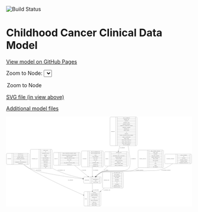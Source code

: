 <link rel='stylesheet' href="assets/style.css">
<link rel='stylesheet' href="https://unpkg.com/leaflet@1.5.1/dist/leaflet.css" integrity="sha512-xwE/Az9zrjBIphAcBb3F6JVqxf46+CDLwfLMHloNu6KEQCAWi6HcDUbeOfBIptF7tcCzusKFjFw2yuvEpDL9wQ==" crossorigin="">
<script type="text/javascript" src="https://code.jquery.com/jquery-3.2.1.min.js"></script>
<script type="text/javascript"  src="https://unpkg.com/leaflet@1.5.1/dist/leaflet.js"></script>
<script type="text/javascript" src="assets/actions.js"></script>

![Build Status](https://github.com/CBIIT/c3d-model/actions/workflows/model-test-and-deploy.yml/badge.svg)

# Childhood Cancer Clinical Data Model

[View model on GitHub Pages](https://cbiit.github.io/c3d-model/)


Zoom to Node: <select id="node_select">
  <option value="">Zoom to Node</option>
</select>
<div id="model"></div>

<p>
<a href="./model-desc/c3d-model.svg">SVG file (in view above)</a>
<p>
<a href="./model-desc">Additional model files</a>
<div id='graph' style='display:off;'>
<svg width="2673pt" height="1292pt"
 viewBox="0.00 0.00 2673.00 1292.00" xmlns="http://www.w3.org/2000/svg" xmlns:xlink="http://www.w3.org/1999/xlink">
<g id="graph0" class="graph" transform="scale(1 1) rotate(0) translate(4 1288)">
<title>Perl</title>
<polygon fill="#ffffff" stroke="transparent" points="-4,4 -4,-1288 2669,-1288 2669,4 -4,4"/>
<!-- treatment_response -->
<g id="node1" class="node">
<title>treatment_response</title>
<path fill="none" stroke="#000000" d="M2292,-610.5C2292,-610.5 2653,-610.5 2653,-610.5 2659,-610.5 2665,-616.5 2665,-622.5 2665,-622.5 2665,-736.5 2665,-736.5 2665,-742.5 2659,-748.5 2653,-748.5 2653,-748.5 2292,-748.5 2292,-748.5 2286,-748.5 2280,-742.5 2280,-736.5 2280,-736.5 2280,-622.5 2280,-622.5 2280,-616.5 2286,-610.5 2292,-610.5"/>
<text text-anchor="middle" x="2360.5" y="-675.8" font-family="Times,serif" font-size="14.00" fill="#000000">treatment_response</text>
<polyline fill="none" stroke="#000000" points="2441,-610.5 2441,-748.5 "/>
<text text-anchor="middle" x="2451.5" y="-675.8" font-family="Times,serif" font-size="14.00" fill="#000000"> </text>
<polyline fill="none" stroke="#000000" points="2462,-610.5 2462,-748.5 "/>
<text text-anchor="middle" x="2553" y="-733.3" font-family="Times,serif" font-size="14.00" fill="#000000">age_at_response</text>
<polyline fill="none" stroke="#000000" points="2462,-725.5 2644,-725.5 "/>
<text text-anchor="middle" x="2553" y="-710.3" font-family="Times,serif" font-size="14.00" fill="#000000">id</text>
<polyline fill="none" stroke="#000000" points="2462,-702.5 2644,-702.5 "/>
<text text-anchor="middle" x="2553" y="-687.3" font-family="Times,serif" font-size="14.00" fill="#000000">response</text>
<polyline fill="none" stroke="#000000" points="2462,-679.5 2644,-679.5 "/>
<text text-anchor="middle" x="2553" y="-664.3" font-family="Times,serif" font-size="14.00" fill="#000000">response_category</text>
<polyline fill="none" stroke="#000000" points="2462,-656.5 2644,-656.5 "/>
<text text-anchor="middle" x="2553" y="-641.3" font-family="Times,serif" font-size="14.00" fill="#000000">response_system</text>
<polyline fill="none" stroke="#000000" points="2462,-633.5 2644,-633.5 "/>
<text text-anchor="middle" x="2553" y="-618.3" font-family="Times,serif" font-size="14.00" fill="#000000">treatment_response_id</text>
<polyline fill="none" stroke="#000000" points="2644,-610.5 2644,-748.5 "/>
<text text-anchor="middle" x="2654.5" y="-675.8" font-family="Times,serif" font-size="14.00" fill="#000000"> </text>
</g>
<!-- participant -->
<g id="node10" class="node">
<title>participant</title>
<path fill="none" stroke="#000000" d="M1122,-328.5C1122,-328.5 1353,-328.5 1353,-328.5 1359,-328.5 1365,-334.5 1365,-340.5 1365,-340.5 1365,-408.5 1365,-408.5 1365,-414.5 1359,-420.5 1353,-420.5 1353,-420.5 1122,-420.5 1122,-420.5 1116,-420.5 1110,-414.5 1110,-408.5 1110,-408.5 1110,-340.5 1110,-340.5 1110,-334.5 1116,-328.5 1122,-328.5"/>
<text text-anchor="middle" x="1158" y="-370.8" font-family="Times,serif" font-size="14.00" fill="#000000">participant</text>
<polyline fill="none" stroke="#000000" points="1206,-328.5 1206,-420.5 "/>
<text text-anchor="middle" x="1216.5" y="-370.8" font-family="Times,serif" font-size="14.00" fill="#000000"> </text>
<polyline fill="none" stroke="#000000" points="1227,-328.5 1227,-420.5 "/>
<text text-anchor="middle" x="1285.5" y="-405.3" font-family="Times,serif" font-size="14.00" fill="#000000">id</text>
<polyline fill="none" stroke="#000000" points="1227,-397.5 1344,-397.5 "/>
<text text-anchor="middle" x="1285.5" y="-382.3" font-family="Times,serif" font-size="14.00" fill="#000000">participant_id</text>
<polyline fill="none" stroke="#000000" points="1227,-374.5 1344,-374.5 "/>
<text text-anchor="middle" x="1285.5" y="-359.3" font-family="Times,serif" font-size="14.00" fill="#000000">race</text>
<polyline fill="none" stroke="#000000" points="1227,-351.5 1344,-351.5 "/>
<text text-anchor="middle" x="1285.5" y="-336.3" font-family="Times,serif" font-size="14.00" fill="#000000">sex_at_birth</text>
<polyline fill="none" stroke="#000000" points="1344,-328.5 1344,-420.5 "/>
<text text-anchor="middle" x="1354.5" y="-370.8" font-family="Times,serif" font-size="14.00" fill="#000000"> </text>
</g>
<!-- treatment_response&#45;&gt;participant -->
<g id="edge1" class="edge">
<title>treatment_response&#45;&gt;participant</title>
<path fill="none" stroke="#000000" d="M2391.5876,-610.3143C2356.8024,-584.2881 2314.3356,-557.1194 2271.5,-541 2153.3968,-496.5568 2115.3539,-517.185 1989.5,-508 1921.208,-503.016 1437.4227,-514.5465 1373.5,-490 1339.5619,-476.9677 1308.1585,-451.6105 1284.0983,-427.9677"/>
<polygon fill="#000000" stroke="#000000" points="1286.4054,-425.324 1276.8724,-420.7008 1281.4416,-430.2598 1286.4054,-425.324"/>
<text text-anchor="middle" x="2297.5" y="-511.8" font-family="Times,serif" font-size="14.00" fill="#000000">of_treatment_response</text>
</g>
<!-- laboratory_test -->
<g id="node2" class="node">
<title>laboratory_test</title>
<path fill="none" stroke="#000000" d="M355,-541.5C355,-541.5 646,-541.5 646,-541.5 652,-541.5 658,-547.5 658,-553.5 658,-553.5 658,-805.5 658,-805.5 658,-811.5 652,-817.5 646,-817.5 646,-817.5 355,-817.5 355,-817.5 349,-817.5 343,-811.5 343,-805.5 343,-805.5 343,-553.5 343,-553.5 343,-547.5 349,-541.5 355,-541.5"/>
<text text-anchor="middle" x="406" y="-675.8" font-family="Times,serif" font-size="14.00" fill="#000000">laboratory_test</text>
<polyline fill="none" stroke="#000000" points="469,-541.5 469,-817.5 "/>
<text text-anchor="middle" x="479.5" y="-675.8" font-family="Times,serif" font-size="14.00" fill="#000000"> </text>
<polyline fill="none" stroke="#000000" points="490,-541.5 490,-817.5 "/>
<text text-anchor="middle" x="563.5" y="-802.3" font-family="Times,serif" font-size="14.00" fill="#000000">age_at_lab</text>
<polyline fill="none" stroke="#000000" points="490,-794.5 637,-794.5 "/>
<text text-anchor="middle" x="563.5" y="-779.3" font-family="Times,serif" font-size="14.00" fill="#000000">id</text>
<polyline fill="none" stroke="#000000" points="490,-771.5 637,-771.5 "/>
<text text-anchor="middle" x="563.5" y="-756.3" font-family="Times,serif" font-size="14.00" fill="#000000">laboratory_test_id</text>
<polyline fill="none" stroke="#000000" points="490,-748.5 637,-748.5 "/>
<text text-anchor="middle" x="563.5" y="-733.3" font-family="Times,serif" font-size="14.00" fill="#000000">method</text>
<polyline fill="none" stroke="#000000" points="490,-725.5 637,-725.5 "/>
<text text-anchor="middle" x="563.5" y="-710.3" font-family="Times,serif" font-size="14.00" fill="#000000">result</text>
<polyline fill="none" stroke="#000000" points="490,-702.5 637,-702.5 "/>
<text text-anchor="middle" x="563.5" y="-687.3" font-family="Times,serif" font-size="14.00" fill="#000000">result_modifier</text>
<polyline fill="none" stroke="#000000" points="490,-679.5 637,-679.5 "/>
<text text-anchor="middle" x="563.5" y="-664.3" font-family="Times,serif" font-size="14.00" fill="#000000">result_numeric</text>
<polyline fill="none" stroke="#000000" points="490,-656.5 637,-656.5 "/>
<text text-anchor="middle" x="563.5" y="-641.3" font-family="Times,serif" font-size="14.00" fill="#000000">result_text</text>
<polyline fill="none" stroke="#000000" points="490,-633.5 637,-633.5 "/>
<text text-anchor="middle" x="563.5" y="-618.3" font-family="Times,serif" font-size="14.00" fill="#000000">result_unit</text>
<polyline fill="none" stroke="#000000" points="490,-610.5 637,-610.5 "/>
<text text-anchor="middle" x="563.5" y="-595.3" font-family="Times,serif" font-size="14.00" fill="#000000">sensitivity</text>
<polyline fill="none" stroke="#000000" points="490,-587.5 637,-587.5 "/>
<text text-anchor="middle" x="563.5" y="-572.3" font-family="Times,serif" font-size="14.00" fill="#000000">specimen</text>
<polyline fill="none" stroke="#000000" points="490,-564.5 637,-564.5 "/>
<text text-anchor="middle" x="563.5" y="-549.3" font-family="Times,serif" font-size="14.00" fill="#000000">test</text>
<polyline fill="none" stroke="#000000" points="637,-541.5 637,-817.5 "/>
<text text-anchor="middle" x="647.5" y="-675.8" font-family="Times,serif" font-size="14.00" fill="#000000"> </text>
</g>
<!-- laboratory_test&#45;&gt;participant -->
<g id="edge11" class="edge">
<title>laboratory_test&#45;&gt;participant</title>
<path fill="none" stroke="#000000" d="M658.0679,-545.6544C660.8727,-544.0533 663.6844,-542.5001 666.5,-541 805.0016,-467.2087 980.2972,-422.3512 1099.8875,-398.0803"/>
<polygon fill="#000000" stroke="#000000" points="1100.7241,-401.4823 1109.8393,-396.082 1099.346,-394.6193 1100.7241,-401.4823"/>
<text text-anchor="middle" x="790" y="-511.8" font-family="Times,serif" font-size="14.00" fill="#000000">of_laboratory_test</text>
</g>
<!-- survival -->
<g id="node3" class="node">
<title>survival</title>
<path fill="none" stroke="#000000" d="M688,-587.5C688,-587.5 1049,-587.5 1049,-587.5 1055,-587.5 1061,-593.5 1061,-599.5 1061,-599.5 1061,-759.5 1061,-759.5 1061,-765.5 1055,-771.5 1049,-771.5 1049,-771.5 688,-771.5 688,-771.5 682,-771.5 676,-765.5 676,-759.5 676,-759.5 676,-599.5 676,-599.5 676,-593.5 682,-587.5 688,-587.5"/>
<text text-anchor="middle" x="713" y="-675.8" font-family="Times,serif" font-size="14.00" fill="#000000">survival</text>
<polyline fill="none" stroke="#000000" points="750,-587.5 750,-771.5 "/>
<text text-anchor="middle" x="760.5" y="-675.8" font-family="Times,serif" font-size="14.00" fill="#000000"> </text>
<polyline fill="none" stroke="#000000" points="771,-587.5 771,-771.5 "/>
<text text-anchor="middle" x="905.5" y="-756.3" font-family="Times,serif" font-size="14.00" fill="#000000">age_at_event_free_survival_status</text>
<polyline fill="none" stroke="#000000" points="771,-748.5 1040,-748.5 "/>
<text text-anchor="middle" x="905.5" y="-733.3" font-family="Times,serif" font-size="14.00" fill="#000000">age_at_last_known_survival_status</text>
<polyline fill="none" stroke="#000000" points="771,-725.5 1040,-725.5 "/>
<text text-anchor="middle" x="905.5" y="-710.3" font-family="Times,serif" font-size="14.00" fill="#000000">cause_of_death</text>
<polyline fill="none" stroke="#000000" points="771,-702.5 1040,-702.5 "/>
<text text-anchor="middle" x="905.5" y="-687.3" font-family="Times,serif" font-size="14.00" fill="#000000">event_free_survival_status</text>
<polyline fill="none" stroke="#000000" points="771,-679.5 1040,-679.5 "/>
<text text-anchor="middle" x="905.5" y="-664.3" font-family="Times,serif" font-size="14.00" fill="#000000">first_event</text>
<polyline fill="none" stroke="#000000" points="771,-656.5 1040,-656.5 "/>
<text text-anchor="middle" x="905.5" y="-641.3" font-family="Times,serif" font-size="14.00" fill="#000000">id</text>
<polyline fill="none" stroke="#000000" points="771,-633.5 1040,-633.5 "/>
<text text-anchor="middle" x="905.5" y="-618.3" font-family="Times,serif" font-size="14.00" fill="#000000">last_known_survival_status</text>
<polyline fill="none" stroke="#000000" points="771,-610.5 1040,-610.5 "/>
<text text-anchor="middle" x="905.5" y="-595.3" font-family="Times,serif" font-size="14.00" fill="#000000">survival_id</text>
<polyline fill="none" stroke="#000000" points="1040,-587.5 1040,-771.5 "/>
<text text-anchor="middle" x="1050.5" y="-675.8" font-family="Times,serif" font-size="14.00" fill="#000000"> </text>
</g>
<!-- survival&#45;&gt;participant -->
<g id="edge7" class="edge">
<title>survival&#45;&gt;participant</title>
<path fill="none" stroke="#000000" d="M979.963,-587.3693C1043.3296,-534.9932 1120.403,-471.2875 1173.6295,-427.2927"/>
<polygon fill="#000000" stroke="#000000" points="1176.155,-429.7461 1181.633,-420.6773 1171.6953,-424.3506 1176.155,-429.7461"/>
<text text-anchor="middle" x="1115" y="-511.8" font-family="Times,serif" font-size="14.00" fill="#000000">of_survival</text>
</g>
<!-- treatment -->
<g id="node4" class="node">
<title>treatment</title>
<path fill="none" stroke="#000000" d="M1091.5,-564.5C1091.5,-564.5 1383.5,-564.5 1383.5,-564.5 1389.5,-564.5 1395.5,-570.5 1395.5,-576.5 1395.5,-576.5 1395.5,-782.5 1395.5,-782.5 1395.5,-788.5 1389.5,-794.5 1383.5,-794.5 1383.5,-794.5 1091.5,-794.5 1091.5,-794.5 1085.5,-794.5 1079.5,-788.5 1079.5,-782.5 1079.5,-782.5 1079.5,-576.5 1079.5,-576.5 1079.5,-570.5 1085.5,-564.5 1091.5,-564.5"/>
<text text-anchor="middle" x="1124" y="-675.8" font-family="Times,serif" font-size="14.00" fill="#000000">treatment</text>
<polyline fill="none" stroke="#000000" points="1168.5,-564.5 1168.5,-794.5 "/>
<text text-anchor="middle" x="1179" y="-675.8" font-family="Times,serif" font-size="14.00" fill="#000000"> </text>
<polyline fill="none" stroke="#000000" points="1189.5,-564.5 1189.5,-794.5 "/>
<text text-anchor="middle" x="1282" y="-779.3" font-family="Times,serif" font-size="14.00" fill="#000000">age_at_treatment_end</text>
<polyline fill="none" stroke="#000000" points="1189.5,-771.5 1374.5,-771.5 "/>
<text text-anchor="middle" x="1282" y="-756.3" font-family="Times,serif" font-size="14.00" fill="#000000">age_at_treatment_start</text>
<polyline fill="none" stroke="#000000" points="1189.5,-748.5 1374.5,-748.5 "/>
<text text-anchor="middle" x="1282" y="-733.3" font-family="Times,serif" font-size="14.00" fill="#000000">dose</text>
<polyline fill="none" stroke="#000000" points="1189.5,-725.5 1374.5,-725.5 "/>
<text text-anchor="middle" x="1282" y="-710.3" font-family="Times,serif" font-size="14.00" fill="#000000">dose_frequency</text>
<polyline fill="none" stroke="#000000" points="1189.5,-702.5 1374.5,-702.5 "/>
<text text-anchor="middle" x="1282" y="-687.3" font-family="Times,serif" font-size="14.00" fill="#000000">dose_route</text>
<polyline fill="none" stroke="#000000" points="1189.5,-679.5 1374.5,-679.5 "/>
<text text-anchor="middle" x="1282" y="-664.3" font-family="Times,serif" font-size="14.00" fill="#000000">dose_unit</text>
<polyline fill="none" stroke="#000000" points="1189.5,-656.5 1374.5,-656.5 "/>
<text text-anchor="middle" x="1282" y="-641.3" font-family="Times,serif" font-size="14.00" fill="#000000">id</text>
<polyline fill="none" stroke="#000000" points="1189.5,-633.5 1374.5,-633.5 "/>
<text text-anchor="middle" x="1282" y="-618.3" font-family="Times,serif" font-size="14.00" fill="#000000">treatment_agent</text>
<polyline fill="none" stroke="#000000" points="1189.5,-610.5 1374.5,-610.5 "/>
<text text-anchor="middle" x="1282" y="-595.3" font-family="Times,serif" font-size="14.00" fill="#000000">treatment_id</text>
<polyline fill="none" stroke="#000000" points="1189.5,-587.5 1374.5,-587.5 "/>
<text text-anchor="middle" x="1282" y="-572.3" font-family="Times,serif" font-size="14.00" fill="#000000">treatment_type</text>
<polyline fill="none" stroke="#000000" points="1374.5,-564.5 1374.5,-794.5 "/>
<text text-anchor="middle" x="1385" y="-675.8" font-family="Times,serif" font-size="14.00" fill="#000000"> </text>
</g>
<!-- treatment&#45;&gt;participant -->
<g id="edge9" class="edge">
<title>treatment&#45;&gt;participant</title>
<path fill="none" stroke="#000000" d="M1237.5,-564.1926C1237.5,-518.5507 1237.5,-468.1751 1237.5,-430.8143"/>
<polygon fill="#000000" stroke="#000000" points="1241.0001,-430.6365 1237.5,-420.6366 1234.0001,-430.6366 1241.0001,-430.6365"/>
<text text-anchor="middle" x="1284.5" y="-511.8" font-family="Times,serif" font-size="14.00" fill="#000000">of_treatment</text>
</g>
<!-- sample -->
<g id="node5" class="node">
<title>sample</title>
<path fill="none" stroke="#000000" d="M1425.5,-576C1425.5,-576 1739.5,-576 1739.5,-576 1745.5,-576 1751.5,-582 1751.5,-588 1751.5,-588 1751.5,-771 1751.5,-771 1751.5,-777 1745.5,-783 1739.5,-783 1739.5,-783 1425.5,-783 1425.5,-783 1419.5,-783 1413.5,-777 1413.5,-771 1413.5,-771 1413.5,-588 1413.5,-588 1413.5,-582 1419.5,-576 1425.5,-576"/>
<text text-anchor="middle" x="1447.5" y="-675.8" font-family="Times,serif" font-size="14.00" fill="#000000">sample</text>
<polyline fill="none" stroke="#000000" points="1481.5,-576 1481.5,-783 "/>
<text text-anchor="middle" x="1492" y="-675.8" font-family="Times,serif" font-size="14.00" fill="#000000"> </text>
<polyline fill="none" stroke="#000000" points="1502.5,-576 1502.5,-783 "/>
<text text-anchor="middle" x="1616.5" y="-767.8" font-family="Times,serif" font-size="14.00" fill="#000000">anatomic_site</text>
<polyline fill="none" stroke="#000000" points="1502.5,-760 1730.5,-760 "/>
<text text-anchor="middle" x="1616.5" y="-744.8" font-family="Times,serif" font-size="14.00" fill="#000000">id</text>
<polyline fill="none" stroke="#000000" points="1502.5,-737 1730.5,-737 "/>
<text text-anchor="middle" x="1616.5" y="-721.8" font-family="Times,serif" font-size="14.00" fill="#000000">participant_age_at_collection</text>
<polyline fill="none" stroke="#000000" points="1502.5,-714 1730.5,-714 "/>
<text text-anchor="middle" x="1616.5" y="-698.8" font-family="Times,serif" font-size="14.00" fill="#000000">percent_necrosis</text>
<polyline fill="none" stroke="#000000" points="1502.5,-691 1730.5,-691 "/>
<text text-anchor="middle" x="1616.5" y="-675.8" font-family="Times,serif" font-size="14.00" fill="#000000">percent_tumor</text>
<polyline fill="none" stroke="#000000" points="1502.5,-668 1730.5,-668 "/>
<text text-anchor="middle" x="1616.5" y="-652.8" font-family="Times,serif" font-size="14.00" fill="#000000">sample_description</text>
<polyline fill="none" stroke="#000000" points="1502.5,-645 1730.5,-645 "/>
<text text-anchor="middle" x="1616.5" y="-629.8" font-family="Times,serif" font-size="14.00" fill="#000000">sample_id</text>
<polyline fill="none" stroke="#000000" points="1502.5,-622 1730.5,-622 "/>
<text text-anchor="middle" x="1616.5" y="-606.8" font-family="Times,serif" font-size="14.00" fill="#000000">sample_tumor_status</text>
<polyline fill="none" stroke="#000000" points="1502.5,-599 1730.5,-599 "/>
<text text-anchor="middle" x="1616.5" y="-583.8" font-family="Times,serif" font-size="14.00" fill="#000000">tumor_classification</text>
<polyline fill="none" stroke="#000000" points="1730.5,-576 1730.5,-783 "/>
<text text-anchor="middle" x="1741" y="-675.8" font-family="Times,serif" font-size="14.00" fill="#000000"> </text>
</g>
<!-- sample&#45;&gt;participant -->
<g id="edge8" class="edge">
<title>sample&#45;&gt;participant</title>
<path fill="none" stroke="#000000" d="M1465.2173,-575.8153C1408.7794,-525.9209 1343.5258,-468.233 1297.3768,-427.4346"/>
<polygon fill="#000000" stroke="#000000" points="1299.6622,-424.7834 1289.8519,-420.7821 1295.0258,-430.0278 1299.6622,-424.7834"/>
<text text-anchor="middle" x="1437" y="-511.8" font-family="Times,serif" font-size="14.00" fill="#000000">of_sample</text>
</g>
<!-- synonym -->
<g id="node6" class="node">
<title>synonym</title>
<path fill="none" stroke="#000000" d="M12,-599C12,-599 313,-599 313,-599 319,-599 325,-605 325,-611 325,-611 325,-748 325,-748 325,-754 319,-760 313,-760 313,-760 12,-760 12,-760 6,-760 0,-754 0,-748 0,-748 0,-611 0,-611 0,-605 6,-599 12,-599"/>
<text text-anchor="middle" x="40" y="-675.8" font-family="Times,serif" font-size="14.00" fill="#000000">synonym</text>
<polyline fill="none" stroke="#000000" points="80,-599 80,-760 "/>
<text text-anchor="middle" x="90.5" y="-675.8" font-family="Times,serif" font-size="14.00" fill="#000000"> </text>
<polyline fill="none" stroke="#000000" points="101,-599 101,-760 "/>
<text text-anchor="middle" x="202.5" y="-744.8" font-family="Times,serif" font-size="14.00" fill="#000000">associated_id</text>
<polyline fill="none" stroke="#000000" points="101,-737 304,-737 "/>
<text text-anchor="middle" x="202.5" y="-721.8" font-family="Times,serif" font-size="14.00" fill="#000000">data_location</text>
<polyline fill="none" stroke="#000000" points="101,-714 304,-714 "/>
<text text-anchor="middle" x="202.5" y="-698.8" font-family="Times,serif" font-size="14.00" fill="#000000">domain_category</text>
<polyline fill="none" stroke="#000000" points="101,-691 304,-691 "/>
<text text-anchor="middle" x="202.5" y="-675.8" font-family="Times,serif" font-size="14.00" fill="#000000">domain_description</text>
<polyline fill="none" stroke="#000000" points="101,-668 304,-668 "/>
<text text-anchor="middle" x="202.5" y="-652.8" font-family="Times,serif" font-size="14.00" fill="#000000">id</text>
<polyline fill="none" stroke="#000000" points="101,-645 304,-645 "/>
<text text-anchor="middle" x="202.5" y="-629.8" font-family="Times,serif" font-size="14.00" fill="#000000">repository_of_synonym_id</text>
<polyline fill="none" stroke="#000000" points="101,-622 304,-622 "/>
<text text-anchor="middle" x="202.5" y="-606.8" font-family="Times,serif" font-size="14.00" fill="#000000">synonym_id</text>
<polyline fill="none" stroke="#000000" points="304,-599 304,-760 "/>
<text text-anchor="middle" x="314.5" y="-675.8" font-family="Times,serif" font-size="14.00" fill="#000000"> </text>
</g>
<!-- synonym&#45;&gt;participant -->
<g id="edge2" class="edge">
<title>synonym&#45;&gt;participant</title>
<path fill="none" stroke="#000000" d="M245.1209,-598.8173C271.5228,-577.0035 302.0942,-555.4588 333.5,-541 467.8112,-479.1651 881.351,-419.608 1099.4978,-391.4312"/>
<polygon fill="#000000" stroke="#000000" points="1100.2649,-394.8614 1109.7362,-390.1132 1099.3712,-387.9187 1100.2649,-394.8614"/>
<text text-anchor="middle" x="464" y="-511.8" font-family="Times,serif" font-size="14.00" fill="#000000">of_synonym</text>
</g>
<!-- study -->
<g id="node11" class="node">
<title>study</title>
<path fill="none" stroke="#000000" d="M1128,-.5C1128,-.5 1347,-.5 1347,-.5 1353,-.5 1359,-6.5 1359,-12.5 1359,-12.5 1359,-195.5 1359,-195.5 1359,-201.5 1353,-207.5 1347,-207.5 1347,-207.5 1128,-207.5 1128,-207.5 1122,-207.5 1116,-201.5 1116,-195.5 1116,-195.5 1116,-12.5 1116,-12.5 1116,-6.5 1122,-.5 1128,-.5"/>
<text text-anchor="middle" x="1144" y="-100.3" font-family="Times,serif" font-size="14.00" fill="#000000">study</text>
<polyline fill="none" stroke="#000000" points="1172,-.5 1172,-207.5 "/>
<text text-anchor="middle" x="1182.5" y="-100.3" font-family="Times,serif" font-size="14.00" fill="#000000"> </text>
<polyline fill="none" stroke="#000000" points="1193,-.5 1193,-207.5 "/>
<text text-anchor="middle" x="1265.5" y="-192.3" font-family="Times,serif" font-size="14.00" fill="#000000">consent</text>
<polyline fill="none" stroke="#000000" points="1193,-184.5 1338,-184.5 "/>
<text text-anchor="middle" x="1265.5" y="-169.3" font-family="Times,serif" font-size="14.00" fill="#000000">consent_number</text>
<polyline fill="none" stroke="#000000" points="1193,-161.5 1338,-161.5 "/>
<text text-anchor="middle" x="1265.5" y="-146.3" font-family="Times,serif" font-size="14.00" fill="#000000">dbgap_accession</text>
<polyline fill="none" stroke="#000000" points="1193,-138.5 1338,-138.5 "/>
<text text-anchor="middle" x="1265.5" y="-123.3" font-family="Times,serif" font-size="14.00" fill="#000000">external_url</text>
<polyline fill="none" stroke="#000000" points="1193,-115.5 1338,-115.5 "/>
<text text-anchor="middle" x="1265.5" y="-100.3" font-family="Times,serif" font-size="14.00" fill="#000000">id</text>
<polyline fill="none" stroke="#000000" points="1193,-92.5 1338,-92.5 "/>
<text text-anchor="middle" x="1265.5" y="-77.3" font-family="Times,serif" font-size="14.00" fill="#000000">study_description</text>
<polyline fill="none" stroke="#000000" points="1193,-69.5 1338,-69.5 "/>
<text text-anchor="middle" x="1265.5" y="-54.3" font-family="Times,serif" font-size="14.00" fill="#000000">study_id</text>
<polyline fill="none" stroke="#000000" points="1193,-46.5 1338,-46.5 "/>
<text text-anchor="middle" x="1265.5" y="-31.3" font-family="Times,serif" font-size="14.00" fill="#000000">study_name</text>
<polyline fill="none" stroke="#000000" points="1193,-23.5 1338,-23.5 "/>
<text text-anchor="middle" x="1265.5" y="-8.3" font-family="Times,serif" font-size="14.00" fill="#000000">study_status</text>
<polyline fill="none" stroke="#000000" points="1338,-.5 1338,-207.5 "/>
<text text-anchor="middle" x="1348.5" y="-100.3" font-family="Times,serif" font-size="14.00" fill="#000000"> </text>
</g>
<!-- synonym&#45;&gt;study -->
<g id="edge3" class="edge">
<title>synonym&#45;&gt;study</title>
<path fill="none" stroke="#000000" d="M254.0376,-598.8311C292.5089,-567.6446 338.8703,-533.4225 384.5,-508 633.1097,-369.4877 937.0025,-232.9677 1106.7376,-159.4904"/>
<polygon fill="#000000" stroke="#000000" points="1108.1791,-162.6804 1115.9689,-155.4992 1105.4011,-156.2552 1108.1791,-162.6804"/>
<text text-anchor="middle" x="922" y="-370.8" font-family="Times,serif" font-size="14.00" fill="#000000">of_synonym</text>
</g>
<!-- diagnosis -->
<g id="node7" class="node">
<title>diagnosis</title>
<path fill="none" stroke="#000000" d="M1503,-869.5C1503,-869.5 1868,-869.5 1868,-869.5 1874,-869.5 1880,-875.5 1880,-881.5 1880,-881.5 1880,-1271.5 1880,-1271.5 1880,-1277.5 1874,-1283.5 1868,-1283.5 1868,-1283.5 1503,-1283.5 1503,-1283.5 1497,-1283.5 1491,-1277.5 1491,-1271.5 1491,-1271.5 1491,-881.5 1491,-881.5 1491,-875.5 1497,-869.5 1503,-869.5"/>
<text text-anchor="middle" x="1533" y="-1072.8" font-family="Times,serif" font-size="14.00" fill="#000000">diagnosis</text>
<polyline fill="none" stroke="#000000" points="1575,-869.5 1575,-1283.5 "/>
<text text-anchor="middle" x="1585.5" y="-1072.8" font-family="Times,serif" font-size="14.00" fill="#000000"> </text>
<polyline fill="none" stroke="#000000" points="1596,-869.5 1596,-1283.5 "/>
<text text-anchor="middle" x="1727.5" y="-1268.3" font-family="Times,serif" font-size="14.00" fill="#000000">age_at_diagnosis</text>
<polyline fill="none" stroke="#000000" points="1596,-1260.5 1859,-1260.5 "/>
<text text-anchor="middle" x="1727.5" y="-1245.3" font-family="Times,serif" font-size="14.00" fill="#000000">anatomic_site</text>
<polyline fill="none" stroke="#000000" points="1596,-1237.5 1859,-1237.5 "/>
<text text-anchor="middle" x="1727.5" y="-1222.3" font-family="Times,serif" font-size="14.00" fill="#000000">diagnosis</text>
<polyline fill="none" stroke="#000000" points="1596,-1214.5 1859,-1214.5 "/>
<text text-anchor="middle" x="1727.5" y="-1199.3" font-family="Times,serif" font-size="14.00" fill="#000000">diagnosis_basis</text>
<polyline fill="none" stroke="#000000" points="1596,-1191.5 1859,-1191.5 "/>
<text text-anchor="middle" x="1727.5" y="-1176.3" font-family="Times,serif" font-size="14.00" fill="#000000">diagnosis_category</text>
<polyline fill="none" stroke="#000000" points="1596,-1168.5 1859,-1168.5 "/>
<text text-anchor="middle" x="1727.5" y="-1153.3" font-family="Times,serif" font-size="14.00" fill="#000000">diagnosis_classification_system</text>
<polyline fill="none" stroke="#000000" points="1596,-1145.5 1859,-1145.5 "/>
<text text-anchor="middle" x="1727.5" y="-1130.3" font-family="Times,serif" font-size="14.00" fill="#000000">diagnosis_comment</text>
<polyline fill="none" stroke="#000000" points="1596,-1122.5 1859,-1122.5 "/>
<text text-anchor="middle" x="1727.5" y="-1107.3" font-family="Times,serif" font-size="14.00" fill="#000000">diagnosis_id</text>
<polyline fill="none" stroke="#000000" points="1596,-1099.5 1859,-1099.5 "/>
<text text-anchor="middle" x="1727.5" y="-1084.3" font-family="Times,serif" font-size="14.00" fill="#000000">disease_phase</text>
<polyline fill="none" stroke="#000000" points="1596,-1076.5 1859,-1076.5 "/>
<text text-anchor="middle" x="1727.5" y="-1061.3" font-family="Times,serif" font-size="14.00" fill="#000000">id</text>
<polyline fill="none" stroke="#000000" points="1596,-1053.5 1859,-1053.5 "/>
<text text-anchor="middle" x="1727.5" y="-1038.3" font-family="Times,serif" font-size="14.00" fill="#000000">laterality</text>
<polyline fill="none" stroke="#000000" points="1596,-1030.5 1859,-1030.5 "/>
<text text-anchor="middle" x="1727.5" y="-1015.3" font-family="Times,serif" font-size="14.00" fill="#000000">toronto_childhood_cancer_staging</text>
<polyline fill="none" stroke="#000000" points="1596,-1007.5 1859,-1007.5 "/>
<text text-anchor="middle" x="1727.5" y="-992.3" font-family="Times,serif" font-size="14.00" fill="#000000">tumor_classification</text>
<polyline fill="none" stroke="#000000" points="1596,-984.5 1859,-984.5 "/>
<text text-anchor="middle" x="1727.5" y="-969.3" font-family="Times,serif" font-size="14.00" fill="#000000">tumor_grade</text>
<polyline fill="none" stroke="#000000" points="1596,-961.5 1859,-961.5 "/>
<text text-anchor="middle" x="1727.5" y="-946.3" font-family="Times,serif" font-size="14.00" fill="#000000">tumor_stage_clinical_m</text>
<polyline fill="none" stroke="#000000" points="1596,-938.5 1859,-938.5 "/>
<text text-anchor="middle" x="1727.5" y="-923.3" font-family="Times,serif" font-size="14.00" fill="#000000">tumor_stage_clinical_n</text>
<polyline fill="none" stroke="#000000" points="1596,-915.5 1859,-915.5 "/>
<text text-anchor="middle" x="1727.5" y="-900.3" font-family="Times,serif" font-size="14.00" fill="#000000">tumor_stage_clinical_t</text>
<polyline fill="none" stroke="#000000" points="1596,-892.5 1859,-892.5 "/>
<text text-anchor="middle" x="1727.5" y="-877.3" font-family="Times,serif" font-size="14.00" fill="#000000">year_of_diagnosis</text>
<polyline fill="none" stroke="#000000" points="1859,-869.5 1859,-1283.5 "/>
<text text-anchor="middle" x="1869.5" y="-1072.8" font-family="Times,serif" font-size="14.00" fill="#000000"> </text>
</g>
<!-- diagnosis&#45;&gt;sample -->
<g id="edge4" class="edge">
<title>diagnosis&#45;&gt;sample</title>
<path fill="none" stroke="#000000" d="M1631.7375,-869.2794C1624.921,-843.0061 1618.1575,-816.937 1611.9258,-792.9178"/>
<polygon fill="#000000" stroke="#000000" points="1615.2808,-791.912 1609.3816,-783.1114 1608.5051,-793.67 1615.2808,-791.912"/>
<text text-anchor="middle" x="1670" y="-839.8" font-family="Times,serif" font-size="14.00" fill="#000000">of_diagnosis</text>
</g>
<!-- diagnosis&#45;&gt;participant -->
<g id="edge5" class="edge">
<title>diagnosis&#45;&gt;participant</title>
<path fill="none" stroke="#000000" d="M1751.145,-869.1542C1754.9038,-851.9752 1758.1163,-834.7708 1760.5,-818 1769.1623,-757.057 1801.0834,-587.2825 1760.5,-541 1703.3102,-475.7791 1452.7911,-525.1762 1373.5,-490 1340.9105,-475.5422 1310.1353,-450.7388 1286.1302,-427.8145"/>
<polygon fill="#000000" stroke="#000000" points="1288.5084,-425.2451 1278.9032,-420.774 1283.6238,-430.2591 1288.5084,-425.2451"/>
<text text-anchor="middle" x="1825" y="-675.8" font-family="Times,serif" font-size="14.00" fill="#000000">of_diagnosis</text>
</g>
<!-- genetic_analysis -->
<g id="node8" class="node">
<title>genetic_analysis</title>
<path fill="none" stroke="#000000" d="M1907,-553C1907,-553 2250,-553 2250,-553 2256,-553 2262,-559 2262,-565 2262,-565 2262,-794 2262,-794 2262,-800 2256,-806 2250,-806 2250,-806 1907,-806 1907,-806 1901,-806 1895,-800 1895,-794 1895,-794 1895,-565 1895,-565 1895,-559 1901,-553 1907,-553"/>
<text text-anchor="middle" x="1962.5" y="-675.8" font-family="Times,serif" font-size="14.00" fill="#000000">genetic_analysis</text>
<polyline fill="none" stroke="#000000" points="2030,-553 2030,-806 "/>
<text text-anchor="middle" x="2040.5" y="-675.8" font-family="Times,serif" font-size="14.00" fill="#000000"> </text>
<polyline fill="none" stroke="#000000" points="2051,-553 2051,-806 "/>
<text text-anchor="middle" x="2146" y="-790.8" font-family="Times,serif" font-size="14.00" fill="#000000">age_at_genetic_analysis</text>
<polyline fill="none" stroke="#000000" points="2051,-783 2241,-783 "/>
<text text-anchor="middle" x="2146" y="-767.8" font-family="Times,serif" font-size="14.00" fill="#000000">allelic_ratio</text>
<polyline fill="none" stroke="#000000" points="2051,-760 2241,-760 "/>
<text text-anchor="middle" x="2146" y="-744.8" font-family="Times,serif" font-size="14.00" fill="#000000">alteration</text>
<polyline fill="none" stroke="#000000" points="2051,-737 2241,-737 "/>
<text text-anchor="middle" x="2146" y="-721.8" font-family="Times,serif" font-size="14.00" fill="#000000">dna_index_numeric</text>
<polyline fill="none" stroke="#000000" points="2051,-714 2241,-714 "/>
<text text-anchor="middle" x="2146" y="-698.8" font-family="Times,serif" font-size="14.00" fill="#000000">genetic_analysis_id</text>
<polyline fill="none" stroke="#000000" points="2051,-691 2241,-691 "/>
<text text-anchor="middle" x="2146" y="-675.8" font-family="Times,serif" font-size="14.00" fill="#000000">hgvs_coding</text>
<polyline fill="none" stroke="#000000" points="2051,-668 2241,-668 "/>
<text text-anchor="middle" x="2146" y="-652.8" font-family="Times,serif" font-size="14.00" fill="#000000">hgvs_protein</text>
<polyline fill="none" stroke="#000000" points="2051,-645 2241,-645 "/>
<text text-anchor="middle" x="2146" y="-629.8" font-family="Times,serif" font-size="14.00" fill="#000000">id</text>
<polyline fill="none" stroke="#000000" points="2051,-622 2241,-622 "/>
<text text-anchor="middle" x="2146" y="-606.8" font-family="Times,serif" font-size="14.00" fill="#000000">iscn</text>
<polyline fill="none" stroke="#000000" points="2051,-599 2241,-599 "/>
<text text-anchor="middle" x="2146" y="-583.8" font-family="Times,serif" font-size="14.00" fill="#000000">status</text>
<polyline fill="none" stroke="#000000" points="2051,-576 2241,-576 "/>
<text text-anchor="middle" x="2146" y="-560.8" font-family="Times,serif" font-size="14.00" fill="#000000">vaf_numeric</text>
<polyline fill="none" stroke="#000000" points="2241,-553 2241,-806 "/>
<text text-anchor="middle" x="2251.5" y="-675.8" font-family="Times,serif" font-size="14.00" fill="#000000"> </text>
</g>
<!-- genetic_analysis&#45;&gt;participant -->
<g id="edge10" class="edge">
<title>genetic_analysis&#45;&gt;participant</title>
<path fill="none" stroke="#000000" d="M1901.2872,-552.8906C1894.3352,-548.7714 1887.3913,-544.7919 1880.5,-541 1847.1624,-522.6559 1838.6436,-516.2616 1801.5,-508 1708.5756,-487.3315 1462.1477,-524.6945 1373.5,-490 1339.6461,-476.7504 1308.2497,-451.3752 1284.1724,-427.7765"/>
<polygon fill="#000000" stroke="#000000" points="1286.4803,-425.1342 1276.9405,-420.5252 1281.5239,-430.0774 1286.4803,-425.1342"/>
<text text-anchor="middle" x="1915.5" y="-511.8" font-family="Times,serif" font-size="14.00" fill="#000000">of_genetic_analysis</text>
</g>
<!-- reference_file -->
<g id="node9" class="node">
<title>reference_file</title>
<path fill="none" stroke="#000000" d="M1395,-259.5C1395,-259.5 1672,-259.5 1672,-259.5 1678,-259.5 1684,-265.5 1684,-271.5 1684,-271.5 1684,-477.5 1684,-477.5 1684,-483.5 1678,-489.5 1672,-489.5 1672,-489.5 1395,-489.5 1395,-489.5 1389,-489.5 1383,-483.5 1383,-477.5 1383,-477.5 1383,-271.5 1383,-271.5 1383,-265.5 1389,-259.5 1395,-259.5"/>
<text text-anchor="middle" x="1441" y="-370.8" font-family="Times,serif" font-size="14.00" fill="#000000">reference_file</text>
<polyline fill="none" stroke="#000000" points="1499,-259.5 1499,-489.5 "/>
<text text-anchor="middle" x="1509.5" y="-370.8" font-family="Times,serif" font-size="14.00" fill="#000000"> </text>
<polyline fill="none" stroke="#000000" points="1520,-259.5 1520,-489.5 "/>
<text text-anchor="middle" x="1591.5" y="-474.3" font-family="Times,serif" font-size="14.00" fill="#000000">dcf_indexd_guid</text>
<polyline fill="none" stroke="#000000" points="1520,-466.5 1663,-466.5 "/>
<text text-anchor="middle" x="1591.5" y="-451.3" font-family="Times,serif" font-size="14.00" fill="#000000">file_category</text>
<polyline fill="none" stroke="#000000" points="1520,-443.5 1663,-443.5 "/>
<text text-anchor="middle" x="1591.5" y="-428.3" font-family="Times,serif" font-size="14.00" fill="#000000">file_description</text>
<polyline fill="none" stroke="#000000" points="1520,-420.5 1663,-420.5 "/>
<text text-anchor="middle" x="1591.5" y="-405.3" font-family="Times,serif" font-size="14.00" fill="#000000">file_name</text>
<polyline fill="none" stroke="#000000" points="1520,-397.5 1663,-397.5 "/>
<text text-anchor="middle" x="1591.5" y="-382.3" font-family="Times,serif" font-size="14.00" fill="#000000">file_size</text>
<polyline fill="none" stroke="#000000" points="1520,-374.5 1663,-374.5 "/>
<text text-anchor="middle" x="1591.5" y="-359.3" font-family="Times,serif" font-size="14.00" fill="#000000">file_type</text>
<polyline fill="none" stroke="#000000" points="1520,-351.5 1663,-351.5 "/>
<text text-anchor="middle" x="1591.5" y="-336.3" font-family="Times,serif" font-size="14.00" fill="#000000">id</text>
<polyline fill="none" stroke="#000000" points="1520,-328.5 1663,-328.5 "/>
<text text-anchor="middle" x="1591.5" y="-313.3" font-family="Times,serif" font-size="14.00" fill="#000000">md5sum</text>
<polyline fill="none" stroke="#000000" points="1520,-305.5 1663,-305.5 "/>
<text text-anchor="middle" x="1591.5" y="-290.3" font-family="Times,serif" font-size="14.00" fill="#000000">reference_file_id</text>
<polyline fill="none" stroke="#000000" points="1520,-282.5 1663,-282.5 "/>
<text text-anchor="middle" x="1591.5" y="-267.3" font-family="Times,serif" font-size="14.00" fill="#000000">reference_file_url</text>
<polyline fill="none" stroke="#000000" points="1663,-259.5 1663,-489.5 "/>
<text text-anchor="middle" x="1673.5" y="-370.8" font-family="Times,serif" font-size="14.00" fill="#000000"> </text>
</g>
<!-- reference_file&#45;&gt;study -->
<g id="edge6" class="edge">
<title>reference_file&#45;&gt;study</title>
<path fill="none" stroke="#000000" d="M1407.5401,-259.3914C1391.3023,-244.5524 1374.7023,-229.3825 1358.5459,-214.6179"/>
<polygon fill="#000000" stroke="#000000" points="1360.8998,-212.0277 1351.1568,-207.8654 1356.1776,-217.195 1360.8998,-212.0277"/>
<text text-anchor="middle" x="1446" y="-229.8" font-family="Times,serif" font-size="14.00" fill="#000000">of_reference_file</text>
</g>
<!-- participant&#45;&gt;study -->
<g id="edge12" class="edge">
<title>participant&#45;&gt;study</title>
<path fill="none" stroke="#000000" d="M1237.5,-328.3067C1237.5,-297.9024 1237.5,-256.6891 1237.5,-217.8833"/>
<polygon fill="#000000" stroke="#000000" points="1241.0001,-217.5472 1237.5,-207.5472 1234.0001,-217.5472 1241.0001,-217.5472"/>
<text text-anchor="middle" x="1288" y="-229.8" font-family="Times,serif" font-size="14.00" fill="#000000">of_participant</text>
</g>
</g>
</svg>
</div>
